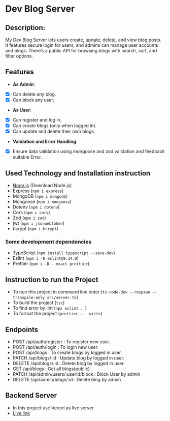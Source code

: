 # Dev Blog Server

## Description:

My Dev Blog Server lets users create, update, delete, and view blog posts. It features secure login for users, and admins can manage user accounts and blogs. There’s a public API for browsing blogs with search, sort, and filter options.

## Features

- **As Admin**:
- [x] Can delete any blog.
- [x] Can block any user.

- **As User**: 
- [x] Can register and log in.
- [x] Can create blogs (only when logged in).
- [x] Can update and delete their own blogs.

- **Validation and Error Handling**: 
- [x] Ensure data validation using mongoose and zod validation and feedback suitable Error.

## Used Technology and Installation instruction

- [Node.js](https://nodejs.org/download/package-manager/.) (Download Node.js)
- Express (`npm i express`)
- MongoDB (`npm i mongodb`)
- Mongoose (`npm i mongoose`)
- Dotenv (`npm i dotenv`)
- Cors (`npm i cors`)
- Zod (`npm i zod`)
- jwt (`npm i jsonwebtoken`)
- bcrypt (`npm i bcrypt`)

### Some development dependencies

- TypeScript (`npm install typescript --save-dev`)
- Eslint (`npm i -D eslint@9.14.0`)
- Prettier (`npm i -D --exact prettier`)

## Instruction to run the Project

- To nun this project in command line enter
  (`ts-node-dev --respawn --transpile-only src/server.ts`)
- To build the project
  (`tsc`)
- To find error by lint
  (`npx eslint . `)
- To format the project
  (`prettier . --write`)

## Endpoints

- POST /api/auth/register : To register new user.
- POST /api/auth/login : To login new user.
- POST /api/blogs : To create blogs by logged in user.
- PATCH /api/blogs/:id : Update blog by logged in user.
- DELETE /api/blogs/:id : Delete blog by logged in user.
- GET /api/blogs : Get all blogs(public)
- PATCH /api/admin/users/:userId/block : Block User by admin
- DELETE /api/admin/blogs/:id : Delete blog by admin

## Backend Server

- In this project use Vercel as live server
- [Live link](https://dev-blog-server-mauve.vercel.app/)
